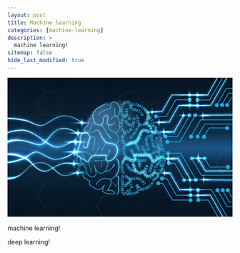 ```yaml
---
layout: post
title: Machine learning
categories: [machine-learning]
description: >
  machine learning!
sitemap: false
hide_last_modified: true
---
```


![test_image](/assets/22-02-14/deep_brain.jpg)

machine learning!

deep learning!